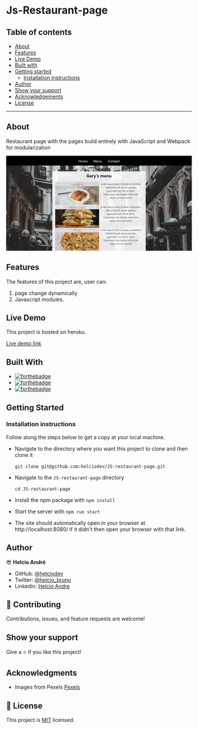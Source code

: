 # Js-Restaurant-page

## Table of contents

- [About](#about)
- [Features](#features)
- [Live Demo](#live-demo)
- [Built with](#built-with)
- [Getting started](#getting-started)
  * [Installation instructions](#installation-instructions)
- [Author](#author)
- [Show your support](#show-your-support)
- [Acknowledgements](#acknowledgments)
- [License](#-license)

---

## About

Restaurant page with the pages build entirely with JavaScript and Webpack for modularization

![Screenshot-main-page](dist/assets/images/Garys-bistro-shot.png)


## Features

The features of this project are, user can:

1. page change dynamically
2. Javascript modules.


## Live Demo

This project is hosted on heroku.

[Live demo link](https://helciodev.me/JS-restaurant-page/)


## Built With

- [![forthebadge](https://forthebadge.com/images/badges/made-with-javascript.svg)](https://forthebadge.com)
- [![forthebadge](https://forthebadge.com/images/badges/uses-html.svg)](https://forthebadge.com)
- [![forthebadge](https://forthebadge.com/images/badges/uses-css.svg)](https://forthebadge.com)

## Getting Started


### Installation instructions

Follow along the steps below to get a copy at your local machine.

- Navigate to the directory where you want this project to clone and then clone it

    ```
    git clone git@github.com:helciodev/JS-restaurant-page.git
    ```
- Navigate to the `JS-restaurant-page` directory

    ```
    cd JS-restaurant-page
    ```
- Install the npm package with `npm install`
- Start the server with `npm run start`
- The site should automatically open in your browser at http://localhost:8080/ if it didn't then open your browser with that link.



## Author

😎 **Helcio André**

- GitHub: [@helciodev](https://github.com/helciodev)
- Twitter: [@helcio_bruno](https://twitter.com/helcio_bruno)
- Linkedin: [Helcio Andre](https://www.linkedin.com/in/helcio-andre/)

## 🤝 Contributing

Contributions, issues, and feature requests are welcome!

## Show your support

Give a ⭐️ if you like this project!

## Acknowledgments

- Images from Pexels [Pexels](https://www.pexels.com//)

## 📝 License

This project is [MIT](./LICENSE) licensed.
